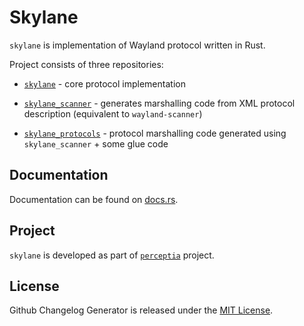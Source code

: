 Skylane
=======

`skylane` is implementation of Wayland protocol written in Rust.

Project consists of three repositories:

 - [`skylane`](https://github.com/perceptia/skylane) - core protocol implementation

 - [`skylane_scanner`](https://github.com/perceptia/skylane_scanner) - generates marshalling code
   from XML protocol description (equivalent to `wayland-scanner`)

 - [`skylane_protocols`](https://github.com/perceptia/skylane_protocols) - protocol marshalling code
   generated using `skylane_scanner` + some glue code

Documentation
-------------

Documentation can be found on [docs.rs](https://docs.rs/skylane).

Project
-------

`skylane` is developed as part of [`perceptia`](https://github.com/perceptia/perceptia) project.

License
-------

Github Changelog Generator is released under the [MIT License](https://opensource.org/licenses/MIT).
